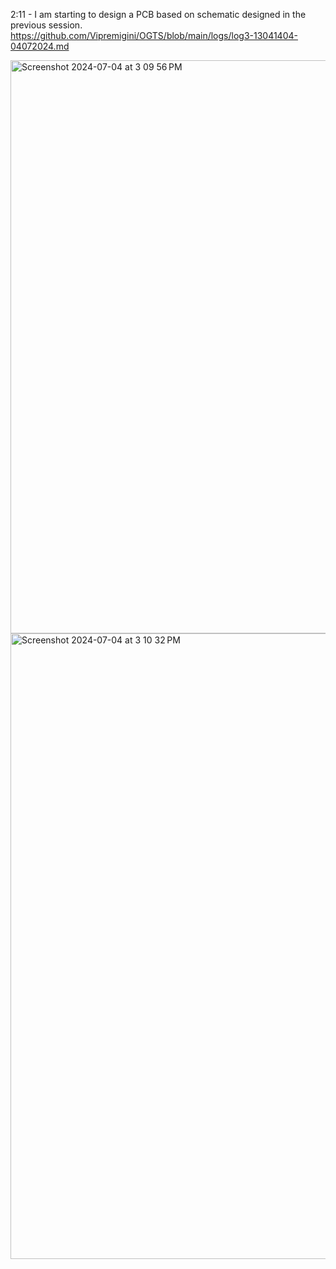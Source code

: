 2:11 - I am starting to design a PCB based on schematic designed in the previous session. https://github.com/Vipremigini/OGTS/blob/main/logs/log3-13041404-04072024.md

<img width="917" alt="Screenshot 2024-07-04 at 3 09 56 PM" src="https://github.com/Vipremigini/OGTS/assets/120324502/3ac04246-8f69-4018-a49a-2db55c813fd1">

<img width="1001" alt="Screenshot 2024-07-04 at 3 10 32 PM" src="https://github.com/Vipremigini/OGTS/assets/120324502/ad8fdcad-6c96-4eea-9fff-9b7f175fbe4e">
